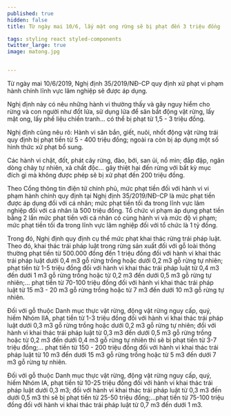```yaml
---
published: true
hidden: false
title: Từ ngày mai 10/6, lấy mật ong rừng sẽ bị phạt đến 3 triệu đồng

tags: styling react styled-components
twitter_large: true
image: matong.jpg


---
```


Từ ngày mai 10/6/2019, Nghị định 35/2019/NĐ-CP quy định xử phạt vi phạm hành chính lĩnh vực lâm nghiệp sẽ được áp dụng.

Nghị định này có nêu những hành vi thường thấy và gây nguy hiểm cho rừng và con người như đốt lửa, sử dụng lửa để săn bắt động vật rừng, lấy mật ong, lấy phế liệu chiến tranh... có thể bị phạt từ 1,5 - 3 triệu đồng.

Nghị định cũng nêu rõ: Hành vi săn bắn, giết, nuôi, nhốt động vật rừng trái quy định bị phạt tiền từ 5 - 400 triệu đồng; ngoài ra còn bị áp dụng một số hình thức xử phạt bổ sung.

Các hành vi chặt, đốt, phát cây rừng, đào, bới, san ủi, nổ mìn; đắp đập, ngăn dòng chảy tự nhiên, xả chất độc… gây thiệt hại đến rừng với bất kỳ mục đích gì mà không được phép sẽ bị xử phạt đến 200 triệu đồng.


Theo Cổng thông tin điện tử chính phủ, mức phạt tiền đối với hành vi vi phạm hành chính quy định tại Nghị định 35/2019/NĐ-CP là mức phạt tiền được áp dụng đối với cá nhân; mức phạt tiền tối đa trong lĩnh vực lâm nghiệp đối với cá nhân là 500 triệu đồng. Tổ chức vi phạm áp dụng phạt tiền bằng 2 lần mức phạt tiền với cá nhân có cùng hành vi và mức độ vi phạm; mức phạt tiền tối đa trong lĩnh vực lâm nghiệp đối với tổ chức là 1 tỷ đồng.

Trong đó, Nghị định quy định cụ thể mức phạt khai thác rừng trái pháp luật. Theo đó, khai thác trái pháp luật trong rừng sản xuất đối với gỗ loài thông thường phạt tiền từ 500.000 đồng đến 1 triệu đồng đối với hành vi khai thác trái pháp luật dưới 0,4 m3 gỗ rừng trồng hoặc dưới 0,2 m3 gỗ rừng tự nhiên; phạt tiền từ 1-5 triệu đồng đối với hành vi khai thác trái pháp luật từ 0,4 m3 đến dưới 1 m3 gỗ rừng trồng hoặc từ 0,2 m3 đến dưới 0,5 m3 gỗ rừng tự nhiên;... phạt tiền từ 70-100 triệu đồng đối với hành vi khai thác trái pháp luật từ 15 m3 - 20 m3 gỗ rừng trồng hoặc từ 7 m3 đến dưới 10 m3 gỗ rừng tự nhiên.

Đối với gỗ thuộc Danh mục thực vật rừng, động vật rừng nguy cấp, quý, hiếm Nhóm IIA, phạt tiền từ 1-3 triệu đồng đối với hành vi khai thác trái pháp luật dưới 0,3 m3 gỗ rừng trồng hoặc dưới 0,2 m3 gỗ rừng tự nhiên; đối với hành vi khai thác trái pháp luật từ 0,3 m3 đến dưới 0,5 m3 gỗ rừng trồng hoặc từ 0,2 m3 đến dưới 0,4 m3 gỗ rừng tự nhiên thì sẽ bị phạt tiền từ 3-7 triệu đồng;... phạt tiền từ 150 - 200 triệu đồng đối với hành vi khai thác trái pháp luật từ 10 m3 đến dưới 15 m3 gỗ rừng trồng hoặc từ 5 m3 đến dưới 7 m3 gỗ rừng tự nhiên.

Đối với gỗ thuộc Danh mục thực vật rừng, động vật rừng nguy cấp, quý, hiếm Nhóm IA, phạt tiền từ 10-25 triệu đồng đối với hành vi khai thác trái pháp luật dưới 0,3 m3; đối với hành vi khai thác trái pháp luật từ 0,3 m3 đến dưới 0,5 m3 thì sẽ bị phạt tiền từ 25-50 triệu đồng;...phạt tiền từ 75-100 triệu đồng đối với hành vi khai thác trái pháp luật từ 0,7 m3 đến dưới 1 m3.